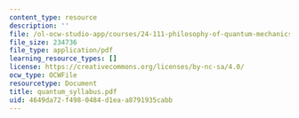 ```yaml
---
content_type: resource
description: ''
file: /ol-ocw-studio-app/courses/24-111-philosophy-of-quantum-mechanics-spring-2005/4649da72f4980484d1eaa8791935cabb_quantum_syllabus.pdf
file_size: 234736
file_type: application/pdf
learning_resource_types: []
license: https://creativecommons.org/licenses/by-nc-sa/4.0/
ocw_type: OCWFile
resourcetype: Document
title: quantum_syllabus.pdf
uid: 4649da72-f498-0484-d1ea-a8791935cabb
---
```

